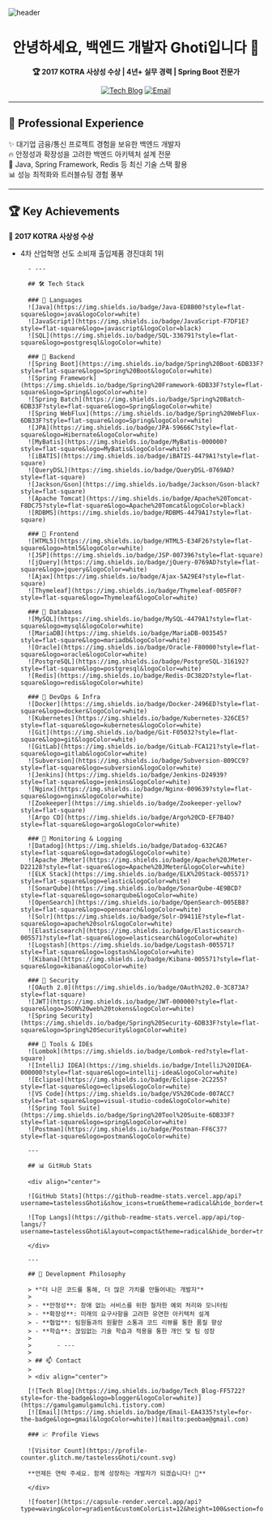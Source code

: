 ![header](https://capsule-render.vercel.app/api?type=waving&color=gradient&customColorList=12&height=250&section=header&text=백엔드%20개발자%20Ghoti&fontSize=70&animation=fadeIn&fontAlignY=38&desc=🏆%20KOTRA%20Award%20Winner%20|%204+%20Years%20Experience&descAlignY=55&descAlign=50)

<div align="center">

# 안녕하세요, 백엔드 개발자 Ghoti입니다 👋

**🏆 2017 KOTRA 사상성 수상 | 4년+ 실무 경력 | Spring Boot 전문가**

[![Tech Blog](https://img.shields.io/badge/Tech%20Blog-FF5722?style=for-the-badge&logo=blogger&logoColor=white)](https://gamulgamulgamulchi.tistory.com)
[![Email](https://img.shields.io/badge/Email-EA4335?style=for-the-badge&logo=gmail&logoColor=white)](mailto:peobae@gmail.com)

</div>

---

## 💼 Professional Experience

✨ 대기업 금융/통신 프로젝트 경험을 보유한 백엔드 개발자  
🔥 안정성과 확장성을 고려한 백엔드 아키텍처 설계 전문  
🚀 Java, Spring Framework, Redis 등 최신 기술 스택 활용  
📊 성능 최적화와 트러블슈팅 경험 풍부

---

## 🏆 Key Achievements

**🥇 2017 KOTRA 사상성 수상**
- 4차 산업혁명 선도 소비재 출입제품 경진대회 1위

       
        - ---

        ## 🛠 Tech Stack

        ### 🌟 Languages
        ![Java](https://img.shields.io/badge/Java-ED8B00?style=flat-square&logo=java&logoColor=white)
        ![JavaScript](https://img.shields.io/badge/JavaScript-F7DF1E?style=flat-square&logo=javascript&logoColor=black)
        ![SQL](https://img.shields.io/badge/SQL-336791?style=flat-square&logo=postgresql&logoColor=white)

        ### 🌟 Backend
        ![Spring Boot](https://img.shields.io/badge/Spring%20Boot-6DB33F?style=flat-square&logo=Spring%20Boot&logoColor=white)
        ![Spring Framework](https://img.shields.io/badge/Spring%20Framework-6DB33F?style=flat-square&logo=Spring&logoColor=white)
        ![Spring Batch](https://img.shields.io/badge/Spring%20Batch-6DB33F?style=flat-square&logo=Spring&logoColor=white)
        ![Spring WebFlux](https://img.shields.io/badge/Spring%20WebFlux-6DB33F?style=flat-square&logo=Spring&logoColor=white)
        ![JPA](https://img.shields.io/badge/JPA-59666C?style=flat-square&logo=Hibernate&logoColor=white)
        ![MyBatis](https://img.shields.io/badge/MyBatis-000000?style=flat-square&logo=MyBatis&logoColor=white)
        ![iBATIS](https://img.shields.io/badge/iBATIS-4479A1?style=flat-square)
        ![QueryDSL](https://img.shields.io/badge/QueryDSL-0769AD?style=flat-square)
        ![Jackson/Gson](https://img.shields.io/badge/Jackson/Gson-black?style=flat-square)
        ![Apache Tomcat](https://img.shields.io/badge/Apache%20Tomcat-F8DC75?style=flat-square&logo=Apache%20Tomcat&logoColor=black)
        ![RDBMS](https://img.shields.io/badge/RDBMS-4479A1?style=flat-square)

        ### 🌟 Frontend
        ![HTML5](https://img.shields.io/badge/HTML5-E34F26?style=flat-square&logo=html5&logoColor=white)
        ![JSP](https://img.shields.io/badge/JSP-007396?style=flat-square)
        ![jQuery](https://img.shields.io/badge/jQuery-0769AD?style=flat-square&logo=jquery&logoColor=white)
        ![Ajax](https://img.shields.io/badge/Ajax-5A29E4?style=flat-square)
        ![Thymeleaf](https://img.shields.io/badge/Thymeleaf-005F0F?style=flat-square&logo=Thymeleaf&logoColor=white)

        ### 🌟 Databases
        ![MySQL](https://img.shields.io/badge/MySQL-4479A1?style=flat-square&logo=mysql&logoColor=white)
        ![MariaDB](https://img.shields.io/badge/MariaDB-003545?style=flat-square&logo=mariadb&logoColor=white)
        ![Oracle](https://img.shields.io/badge/Oracle-F80000?style=flat-square&logo=oracle&logoColor=white)
        ![PostgreSQL](https://img.shields.io/badge/PostgreSQL-316192?style=flat-square&logo=postgresql&logoColor=white)
        ![Redis](https://img.shields.io/badge/Redis-DC382D?style=flat-square&logo=redis&logoColor=white)

        ### 🌟 DevOps & Infra
        ![Docker](https://img.shields.io/badge/Docker-2496ED?style=flat-square&logo=docker&logoColor=white)
        ![Kubernetes](https://img.shields.io/badge/Kubernetes-326CE5?style=flat-square&logo=kubernetes&logoColor=white)
        ![Git](https://img.shields.io/badge/Git-F05032?style=flat-square&logo=git&logoColor=white)
        ![GitLab](https://img.shields.io/badge/GitLab-FCA121?style=flat-square&logo=gitlab&logoColor=white)
        ![Subversion](https://img.shields.io/badge/Subversion-809CC9?style=flat-square&logo=subversion&logoColor=white)
        ![Jenkins](https://img.shields.io/badge/Jenkins-D24939?style=flat-square&logo=jenkins&logoColor=white)
        ![Nginx](https://img.shields.io/badge/Nginx-009639?style=flat-square&logo=nginx&logoColor=white)
        ![Zookeeper](https://img.shields.io/badge/Zookeeper-yellow?style=flat-square)
        ![Argo CD](https://img.shields.io/badge/Argo%20CD-EF7B4D?style=flat-square&logo=argo&logoColor=white)

        ### 🌟 Monitoring & Logging
        ![Datadog](https://img.shields.io/badge/Datadog-632CA6?style=flat-square&logo=datadog&logoColor=white)
        ![Apache JMeter](https://img.shields.io/badge/Apache%20JMeter-D22128?style=flat-square&logo=Apache%20JMeter&logoColor=white)
        ![ELK Stack](https://img.shields.io/badge/ELK%20Stack-005571?style=flat-square&logo=elastic&logoColor=white)
        ![SonarQube](https://img.shields.io/badge/SonarQube-4E9BCD?style=flat-square&logo=sonarqube&logoColor=white)
        ![OpenSearch](https://img.shields.io/badge/OpenSearch-005EB8?style=flat-square&logo=opensearch&logoColor=white)
        ![Solr](https://img.shields.io/badge/Solr-D9411E?style=flat-square&logo=apache%20solr&logoColor=white)
        ![Elasticsearch](https://img.shields.io/badge/Elasticsearch-005571?style=flat-square&logo=elasticsearch&logoColor=white)
        ![Logstash](https://img.shields.io/badge/Logstash-005571?style=flat-square&logo=logstash&logoColor=white)
        ![Kibana](https://img.shields.io/badge/Kibana-005571?style=flat-square&logo=kibana&logoColor=white)

        ### 🌟 Security
        ![OAuth 2.0](https://img.shields.io/badge/OAuth%202.0-3C873A?style=flat-square)
        ![JWT](https://img.shields.io/badge/JWT-000000?style=flat-square&logo=JSON%20web%20tokens&logoColor=white)
        ![Spring Security](https://img.shields.io/badge/Spring%20Security-6DB33F?style=flat-square&logo=Spring%20Security&logoColor=white)

        ### 🌟 Tools & IDEs
        ![Lombok](https://img.shields.io/badge/Lombok-red?style=flat-square)
        ![IntelliJ IDEA](https://img.shields.io/badge/IntelliJ%20IDEA-000000?style=flat-square&logo=intellij-idea&logoColor=white)
        ![Eclipse](https://img.shields.io/badge/Eclipse-2C2255?style=flat-square&logo=eclipse&logoColor=white)
        ![VS Code](https://img.shields.io/badge/VS%20Code-007ACC?style=flat-square&logo=visual-studio-code&logoColor=white)
        ![Spring Tool Suite](https://img.shields.io/badge/Spring%20Tool%20Suite-6DB33F?style=flat-square&logo=spring&logoColor=white)
        ![Postman](https://img.shields.io/badge/Postman-FF6C37?style=flat-square&logo=postman&logoColor=white)

        ---

        ## 📊 GitHub Stats

        <div align="center">

        ![GitHub Stats](https://github-readme-stats.vercel.app/api?username=tastelessGhoti&show_icons=true&theme=radical&hide_border=true&count_private=true)

        ![Top Langs](https://github-readme-stats.vercel.app/api/top-langs/?username=tastelessGhoti&layout=compact&theme=radical&hide_border=true)

        </div>

        ---

        ## 💭 Development Philosophy

        > *"더 나은 코드를 통해, 더 많은 가치를 만들어내는 개발자"*
        >
        > - **안정성**: 장애 없는 서비스를 위한 철저한 예외 처리와 모니터링
        > - **확장성**: 미래의 요구사항을 고려한 유연한 아키텍처 설계
        > - **협업**: 팀원들과의 원활한 소통과 코드 리뷰를 통한 품질 향상
        > - **학습**: 끊임없는 기술 학습과 적용을 통한 개인 및 팀 성장
        >      
        >       - ---
        >
        > ## 📫 Contact
        >
        > <div align="center">

        [![Tech Blog](https://img.shields.io/badge/Tech_Blog-FF5722?style=for-the-badge&logo=blogger&logoColor=white)](https://gamulgamulgamulchi.tistory.com)
        [![Email](https://img.shields.io/badge/Email-EA4335?style=for-the-badge&logo=gmail&logoColor=white)](mailto:peobae@gmail.com)

        ### 📈 Profile Views

        ![Visitor Count](https://profile-counter.glitch.me/tastelessGhoti/count.svg)

        **언제든 연락 주세요. 함께 성장하는 개발자가 되겠습니다! 🚀**

        </div>

        ![footer](https://capsule-render.vercel.app/api?type=waving&color=gradient&customColorList=12&height=100&section=footer)
